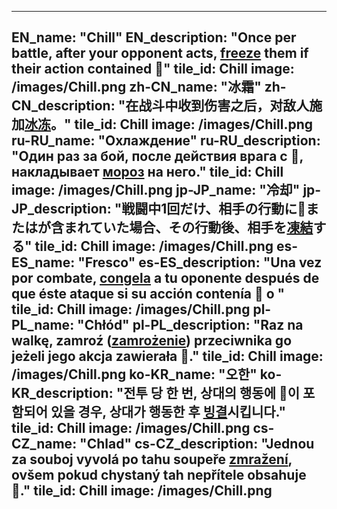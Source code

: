 ---

EN_name: "Chill"
EN_description: "Once per battle, after your opponent acts, <u>freeze</u> them if their action contained 🔸"
tile_id: Chill
image: /images/Chill.png
zh-CN_name: "冰霜"
zh-CN_description: "在战斗中收到伤害之后，对敌人施加<u>冰冻</u>。"
tile_id: Chill
image: /images/Chill.png
ru-RU_name: "Охлаждение"
ru-RU_description: "Один раз за бой, после действия врага с 🔸, накладывает <u>мороз</u> на него."
tile_id: Chill
image: /images/Chill.png
jp-JP_name: "冷却"
jp-JP_description: "戦闘中1回だけ、相手の行動に🔸またはが含まれていた場合、その行動後、相手を<u>凍結</u>する"
tile_id: Chill
image: /images/Chill.png
es-ES_name: "Fresco"
es-ES_description: "Una vez por combate, <u>congela</u> a tu oponente después de que éste ataque si su acción contenía 🔸 o "
tile_id: Chill
image: /images/Chill.png
pl-PL_name: "Chłód"
pl-PL_description: "Raz na walkę, zamroź (<u>zamrożenie</u>) przeciwnika go jeżeli jego akcja zawierała 🔸."
tile_id: Chill
image: /images/Chill.png
ko-KR_name: "오한"
ko-KR_description: "전투 당 한 번, 상대의 행동에 🔸이 포함되어 있을 경우, 상대가 행동한 후 <u>빙결</u>시킵니다."
tile_id: Chill
image: /images/Chill.png
cs-CZ_name: "Chlad"
cs-CZ_description: "Jednou za souboj vyvolá po tahu soupeře <u>zmražení</u>, ovšem pokud chystaný tah nepřítele obsahuje 🔸."
tile_id: Chill
image: /images/Chill.png
---